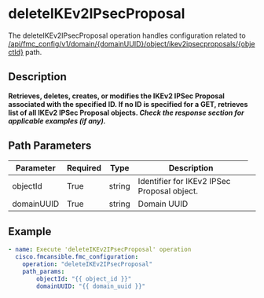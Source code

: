 # deleteIKEv2IPsecProposal

The deleteIKEv2IPsecProposal operation handles configuration related to [/api/fmc_config/v1/domain/{domainUUID}/object/ikev2ipsecproposals/{objectId}](/paths//api/fmc_config/v1/domain/{domain_uuid}/object/ikev2ipsecproposals/{object_id}.md) path.&nbsp;
## Description
**Retrieves, deletes, creates, or modifies the IKEv2 IPSec Proposal associated with the specified ID. If no ID is specified for a GET, retrieves list of all IKEv2 IPSec Proposal objects. _Check the response section for applicable examples (if any)._**

## Path Parameters
| Parameter | Required | Type | Description |
| --------- | -------- | ---- | ----------- |
| objectId | True | string <td colspan=3> Identifier for IKEv2 IPSec Proposal object. |
| domainUUID | True | string <td colspan=3> Domain UUID |

## Example
```yaml
- name: Execute 'deleteIKEv2IPsecProposal' operation
  cisco.fmcansible.fmc_configuration:
    operation: "deleteIKEv2IPsecProposal"
    path_params:
        objectId: "{{ object_id }}"
        domainUUID: "{{ domain_uuid }}"

```